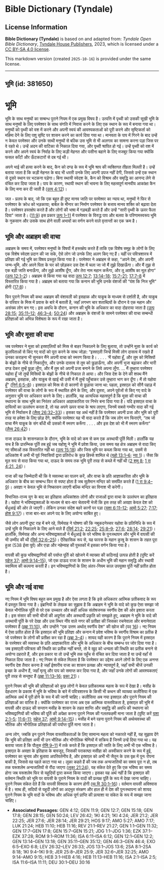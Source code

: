 # Bible Dictionary (Tyndale)

## License Information

**Bible Dictionary (Tyndale)** is based on and adapted from: _Tyndale Open Bible Dictionary_, [Tyndale House Publishers](https://tyndaleopenresources.com/), 2023, which is licensed under a [CC BY-SA 4.0 license](https://creativecommons.org/licenses/by-sa/4.0/legalcode.en).

This markdown version (created `2025-10-16`) is provided under the same license.



--------------------------------

## भूमि (id: 381650)

भूमि
====

भूमि के साथ मनुष्यों का सम्बन्ध पुराने नियम में एक प्रमुख विषय है। उत्पत्ति में पृथ्वी को उसकी सूखी भूमि के साथ मनुष्यों के लिए परमेश्वर के साथ संगति में निवास करने के लिए एक स्थान के रूप में बनाया गया था। मनुष्यों को पृथ्वी को वश में करने और अपनी स्वयं की आवश्यकताओं को पूरी करने और सृष्टिकर्ता को महिमा देने के लिए पशु सृष्टि पर शासन करने का कार्य दिया गया था। मानवता के पाप में गिरने के बाद उन्हें न केवल परमेश्वर और उनके साथी मनुष्यों से बल्कि उस भूमि से भी अलगाव का सामना करना पड़ा जिस पर वे रहते थे। उन्हें अदन की वाटिका से निकाल दिया गया, और पृथ्वी श्रापित हो गई। उन्हें पृथ्वी को वश में करने और अपने स्वयं के निर्वाह के लिए कड़ी मेहनत और पसीना बहाने के लिए मजबूर किया गया क्योंकि फसल काँटों और ऊँटकटारों से दब गई थी।

अपने भाई की हत्या करने के बाद, कैन को दण्ड के रूप में भूमि श्राप की व्यक्तिगत तीव्रता मिलती है। उन्हें बताया जाता है कि कड़ी मेहनत के बाद भी धरती उनके लिए अपनी उपज नहीं देगी, जिससे उन्हें एक स्थान से दूसरे स्थान पर भटकना पड़ेगा। बिना स्थायी स्वेदश के, कैन को विश्राम और समृद्धि का आनन्द लेने से वंचित कर दिया जाता है। पाप के कारण, स्थायी स्थान की भावना के लिए महत्वपूर्ण मानवीय आकांक्षा कैन के लिए मना कर दी जाती है ([उत्प 4:12](https://ref.ly/Gen4:12))।

जल \- प्रलय के बाद, जो कि एक बहुत ही दुष्ट मानव जाति पर परमेश्वर का न्याय था, मनुष्यों ने फिर से परमेश्वर के क्रोध को भड़काया; बाबेल के मीनार का निर्माण परमेश्वर के बजाय मानव शक्ति को बढ़ावा देता है। परमेश्वर हस्तक्षेप करते हैं और लोगों की भाषा में गड़बड़ी करते हैं और उन्हें "सारी पृथ्वी के ऊपर फैला दिया" जाता है। ([11:9](https://ref.ly/Gen11:9)) इस प्रकार [उत्प 1–11](https://ref.ly/Gen1:1-Gen11:32) में परमेश्वर के विरुद्ध पाप और बलवा के परिणामस्वरूप भूमि के नुकसान और उसके साथ होने वाली अभावों का वर्णन करने वाले वृत्तान्तों का एक क्रम है।

भूमि और अब्राहम की वाचा
-----------------------

अब्राहम के समय में, परमेश्वर मनुष्यों के विषयों में हस्तक्षेप करते हैं ताकि एक विशेष समूह के लोगों के लिए एक विशेष स्वेदश प्रदान की जा सके, ऐसे लोग जो उनके लिए अलग किए गए हैं। यहीं पर पवित्रशास्त्र में प्रतिज्ञा की गई भूमि का विषय प्रस्तुत किया गया है। परमेश्वर ने अब्राहम से कहा, “अपने देश, और अपनी जन्म\-भूमि, और अपने पिता के घर को छोड़कर उस देश में चला जा जो मैं तुझे दिखाऊँगा। और मैं तुझ से एक बड़ी जाति बनाऊँगा, और तुझे आशीष दूँगा, और तेरा नाम महान करूँगा, और तू आशीष का मूल होगा” ([उत्प 12:1–2](https://ref.ly/Gen12:1-Gen12:2))। अब्राहम से किया गया यह वादा [उत्प 12:7](https://ref.ly/Gen12:7); [13:14–18](https://ref.ly/Gen13:14-Gen13:18); [15:7–21](https://ref.ly/Gen15:7-Gen15:21); [17:7–8](https://ref.ly/Gen17:7-Gen17:8) में विस्तारित किया गया है। अब्राहम को बताया गया कि कनान की भूमि उनके वंशजों की “वंश कि निज भूमि” होगी ([17:8](https://ref.ly/Gen17:8))।

फिर पुराने नियम की कथा अब्राहम की वंशावली को इसहाक और याकूब के माध्यम से दर्शाती है, और याकूब के परिवार के मिस्र में प्रवास के बारे में बताती है, जहाँ लगभग चार शताब्दियों के दौरान वे एक महान और असंख्य लोग बन गए। इस अवधि के दौरान, कनान की भूमि के अधिकार का वादा दोहराया जाता है ([उत्प 28:15](https://ref.ly/Gen28:15); [35:11–12](https://ref.ly/Gen35:11-Gen35:12); [46:3–4](https://ref.ly/Gen46:3-Gen46:4); [50:24](https://ref.ly/Gen50:24)) और अब्राहम के वंशजों के सामने परमेश्वर की वाचा सम्बन्धी प्रतिज्ञाओं को अभिन्न विशेषता के रूप में रखा जाता है।

भूमि और मूसा की वाचा
--------------------

जब परमेश्वर ने मूसा को इस्राएलियों को मिस्र से बाहर निकालने के लिए बुलाया, तो उन्होंने मूसा के कार्य को कुलपिताओं से किए गए वादों को पूरा करने के साथ जोड़ा: “इस्राएली जिन्हें मिस्री लोग दासत्व में रखते हैं उनका कराहना भी सुनकर मैंने अपनी वाचा को स्मरण किया है। . . . . ‘मैं यहोवा हूँ, और तुम को मिस्रियों के बोझों के नीचे से निकालूँगा, और उनके दासत्व से तुम को छुड़ाऊँगा, और अपनी भुजा बढ़ाकर और भारी दण्ड देकर तुम्हें छुड़ा लूँगा, और मैं तुम को अपनी प्रजा बनाने के लिये अपना लूँगा. … मैं तुम्हारा परमेश्वर यहोवा हूँ जो तुम्हें मिस्रियों के बोझों के नीचे से निकाल ले आया। और जिस देश के देने की शपथ मैंने अब्राहम, इसहाक, और याकूब से खाई थी उसी में मैं तुम्हें पहुँचाकर उसे तुम्हारा भाग कर दूँगा। मैं तो यहोवा हूँ” ([निर्ग 6:5–8](https://ref.ly/Exod6:5-Exod6:8))। इस्राएल को मिस्र से दो कारणों से छुड़ाया जाना था: पहला, इस्राएल को सीनै पहाड़ में परमेश्वर की वाचा के लोगों के रूप में स्थापित होने के लिए, और दूसरा, अपने पूर्वजों से किए गए वादे के अनुसार भूमि पर अधिकार करने के लिए। हालाँकि, यह अत्यधिक महत्वपूर्ण है कि मूसा की वाचा की स्थापना के साथ भूमि का निरंतर अधिकार आज्ञाकारिता पर निर्भर बना दिया गया है। यदि इस्राएल वाचा के दायित्वों का उल्लंघन करता है, तो यह अपने ऊपर वाचा के श्राप लाएगा, जिनमें सबसे गम्भीर वादा की गई भूमि से निर्वासन है ([लैव्य 26:32–33](https://ref.ly/Lev26:32-Lev26:33))। इसका यह अर्थ नहीं है कि परमेश्वर अपनी प्रजा और भूमि को पूरी तरह या हमेशा के लिए छोड़ देंगे, क्योंकि परमेश्वर यह भी वादा करते हैं कि जब लोग मन फिराएंगे, “तब जो वाचा मैंने याकूब के संग बाँधी थी उसको मैं स्मरण करूँगा . . . . और इस देश को भी मैं स्मरण करूँगा” ([लैव्य 26:42](https://ref.ly/Lev26:42))।

राजा दाऊद के शासनकाल के दौरान, भूमि के वादे को कम से कम एक अस्थायी पूर्ति मिली। हालाँकि यह सच है कि प्रारम्भिक पूर्ति तब हुई जब यहोशू ने भूमि में प्रवेश किया, उस समय यह क्षेत्र अब्राहम से वादा किए गए सीमाओं तक विस्तारित नहीं था ([उत्प 15:18](https://ref.ly/Gen15:18)) और जिस भूमि पर कब्ज़ा किया गया था, उसमें से अधिकांश में अभी भी पूर्व निवासियों द्वारा प्रतिरोध के कुछ हिस्से शामिल थे ([यहो 13:1–6](https://ref.ly/Josh13:1-Josh13:6); [न्या 1](https://ref.ly/Judg1:1-Judg1:36))। जैसा कि मूल रूप से वादा किया गया था, दाऊद के समय तक भूमि पूरी तरह से कब्ज़े में नहीं थी ([2 शमू 8](https://ref.ly/2Sam8:1-2Sam8:18); [1 रा 4:21, 24](https://ref.ly/1Kgs4:21,1Kgs4:24))।

राजा की यह जिम्मेदारी थी कि वे व्यवस्था का पालन करें, और वाचा के प्रति आज्ञाकारिता और भूमि के अधिकार के बीच का सम्बन्ध फिर से स्पष्ट होता है जब सुलैमान मन्दिर को समर्पित करते हैं ([1 रा 9:4–9](https://ref.ly/1Kgs9:4-1Kgs9:9))। अवज्ञा न केवल भूमि से निष्कासन लाएगी बल्कि मन्दिर का विनाश भी करेगी।

विभाजित\-राज्य युग के बाद का इतिहास अधिकांशतः लोगों और राजाओं द्वारा वाचा के उल्लंघन का इतिहास है। यहोवा ने भविष्यद्वक्ताओं के माध्यम से बार\-बार चेतावनी भेजी कि इस तरह की अवज्ञा केवल देश को बँधुआई की ओर ले जाएगी। लेकिन उनका संदेश बहरे कानों पर पड़ा ([यशा 6:11–12](https://ref.ly/Isa6:11-Isa6:12); [आमो 5:27](https://ref.ly/Amos5:27); [7:17](https://ref.ly/Amos7:17); [होश 9:17](https://ref.ly/Hos9:17))। राजा बार\-बार अपने पद के लिए अयोग्य साबित हुए।

जैसे लोग अपनी दुष्ट राह में बने रहे, यिर्मयाह ने घोषणा की कि नबूकदनेस्सर यहोवा के प्रतिनिधि के रूप में उन्हें भूमि से निकालने के लिए आने वाले हैं ([यिर्म 21:2](https://ref.ly/Jer21:2); [22:25](https://ref.ly/Jer22:25); [25:8–9](https://ref.ly/Jer25:8-Jer25:9); [27:6](https://ref.ly/Jer27:6); [28:14](https://ref.ly/Jer28:14); [29:21](https://ref.ly/Jer29:21))। हालाँकि, यिर्मयाह और अन्य भविष्यद्वक्ताओं ने बँधुआई के परे भविष्य के पुनःस्थापन और भूमि में वापसी की भी उम्मीद की थी ([यिर्म 32:6–25](https://ref.ly/Jer32:6-Jer32:25))। ऐतिहासिक रूप से, यह फारस के महान कुस्रू के शासन के तहत पूरा हुआ (538 ईसा पूर्व) और एज्रा और नहेम्याह की पुस्तकों में इसका वर्णन किया गया है।

वापसी की कुछ भविष्यद्वाणियों की पर्याप्त पूर्ति को खोजने में व्याख्या की कठिनाई उत्पन्न होती है (पुष्टि करें [यहेज 37](https://ref.ly/Ezek37:1-Ezek37:28); [आमो 9:14–15](https://ref.ly/Amos9:14-Amos9:15)), जो एक दाऊद राजा के शासन के अधीन भूमि की महान समृद्धि और स्थायी स्वामित्व की कल्पना करती हैं। इन भविष्यद्वाणियों के लिए अंतर\-नियम काल उपयुक्त पूर्ति नहीं प्रतीत होता है।

भूमि और नई वाचा
---------------

नए नियम में भूमि विषय बहुत कम प्रमुख है और ऐसा लगता है कि इसे अधिकतर आत्मिक प्रतीकवाद के रूप में प्रस्तुत किया गया है। इब्रानियों के लेखक का सुझाव है कि अब्राहम ने भूमि के वादे को कुछ ऐसा समझा जो केवल भौगोलिक पूर्ति से परे एक उच्चतर और कहीं अधिक संतोषजनक स्वर्गीय देश की ओर इशारा करता है। इस संसार की सभी चीजों की अपूर्णता और अस्थायी प्रकृति को समझते हुए, अब्राहम ने भूमि के वादे की अस्थायी पूर्ति के परे देखा और उस स्थिर नींव वाले नगर की प्रतीक्षा की जिसका रचनेवाला और बनानेवाला परमेश्वर हैं ([इब्रा 11:10](https://ref.ly/Heb11:10)), और उन्होंने "एक उत्तम अर्थात् स्वर्गीय देश" की खोज की (पद [16](https://ref.ly/Heb11:16))। नए नियम में ऐसा प्रतीत होता है कि इस्राएल की भूमि प्रतिज्ञा और कनान में प्रवेश भविष्य के स्वर्गीय विश्राम का प्रतीक है जो परमेश्वर के लोगों की प्रतीक्षा कर रहा है ([इब्रा 3–4](https://ref.ly/Heb3:1-Heb4:16))। शायद यही कारण है कि पुराने नियम में इस्राएल के परमेश्वर की व्यवस्था के प्रति आज्ञाकारिता और भूमि के अधिकार के बीच सम्बन्ध पर जोर दिया गया है। जब इस्राएली पवित्रता की स्थिति का प्रतीक नहीं बनते, तो वे खुद को धन्यता की स्थिति का प्रतीक बनाने से अयोग्य ठहराते हैं, और इस प्रकार या तो उन्हें भूमि तक पहुँच से वंचित कर दिया जाता है या उन्हें वहाँ से निकाल दिया जाता है। नए नियम से संकेत मिलता है कि परमेश्वर का उद्देश्य अपने लोगों के लिए एक अनन्त स्वर्गीय देश तैयार करना है जहाँ ईश्वरीय राजा का शासन प्रत्यक्ष और न्यायपूर्ण है, जहाँ सभी चीजें उनकी इच्छा के अधीन हैं, जहाँ मृत्यु और पाप को समाप्त कर दिया गया है, और जहाँ उनके लोगों की आवश्यकताएं पूरी तरह से सन्तुष्ट हैं ([इब्रा 11:13–16](https://ref.ly/Heb11:13-Heb11:16); [प्रका 21](https://ref.ly/Rev21:1-Rev21:27))।

पुराने नियम की भूमि की प्रतिज्ञाओं को कुछ लोगों ने केवल प्रतीकात्मक महत्व के रूप में देखा है। मसीह के देहधारण के प्रकाश में भूमि के भविष्य के बारे में पवित्रशास्त्र के किसी भी कथन की व्याख्या कलीसिया में एक आत्मिक अर्थ में पूरी होने के रूप में की जानी चाहिए। कलीसिया अब नया इस्राएल और पुराने नियम की प्रतिज्ञाओं का वारिस है। क्योंकि परमेश्वर का राज्य अब एक आत्मिक वास्तविकता है, इस्राएल की भूमि में वापसी और दाऊद की सन्तान मसीह के शासन के तहत शान्ति और समृद्धि की अवधि की स्थापना को भविष्यद्वाणियों की भविष्य की पूर्ति की अपेक्षा करना पुराने नियम की गलतफहमी माना जाता है (पुष्टि करें [यशा 2:1–5](https://ref.ly/Isa2:1-Isa2:5); [11:6–11](https://ref.ly/Isa11:6-Isa11:11); [यहेज 37](https://ref.ly/Ezek37:1-Ezek37:28); [आमो 9:14–15](https://ref.ly/Amos9:14-Amos9:15))। मसीह में बने रहना पुराने नियम की अर्थव्यवस्था की भौतिक और भौगोलिक प्रतिज्ञाओं की पर्याप्त पूर्ति माना जाता है।

अन्य लोग, जबकि इन पुराने नियम वास्तविकताओं के लिए सामान्य महत्व को नकारते नहीं हैं, यह सुझाव देंगे कि भूमि की प्रतिज्ञा अभी भी उन भौतिक और भौगोलिक श्रेणियों में सक्रिय हैं जिनमें उन्हें दिया गया था। यह बताया जाता है कि पौलुस [रोमि 9–11](https://ref.ly/Rom9:1-Rom11:36) में तर्क करते हैं कि इस्राएल की जाति के लिए अभी भी एक भविष्य है। इस्राएल के अवज्ञा के इतिहास के बावजूद, जिसकी पराकाष्ठा मसीहा को अस्वीकार करने के रूप में हुई, परमेश्वर का चुनाव और बुलावा अपरिवर्तनीय है, और इस्राएल को अभी भी जैतून के उस वृक्ष में पुनः रोपना बाकी है, जिससे वह पहले काटा गया था। लूका कहते हैं की जब तक अन्यजातियों का समय पूरा न हो, तब तक यरूशलेम अन्यजातियों से रौंदा जाएगा ([लूका 21:24](https://ref.ly/Luke21:24)), यह संकेत देते हुए कि एक भविष्य का समय होगा जब यरूशलेम फिर से यहूदियों द्वारा कब्जा किया जाएगा। इसका यह अर्थ नहीं है कि इस्राएल की वर्तमान स्थिति को भूमि पर वापसी के पुराने नियम के वादों की प्रत्यक्ष पूर्ति के रूप में देखा जाना चाहिए। पुराने नियम संकेत देते हैं कि वापसी विश्वास के कारण होगी ([व्य.वि 30:1–16](https://ref.ly/Deut30:1-Deut30:16))। वर्तमान वापसी अविश्वास में है। साथ ही, सदियों से यहूदी लोगों का अद्भुत संरक्षण और हाल ही में देश की पुनःस्थापना को शायद पुराने नियम के भूमि वादों के भविष्य और अधिक पूर्ण प्राप्ति की प्रत्याशा या संकेत के रूप में समझा जाना चाहिए।

* **Associated Passages:** GEN 4:12; GEN 11:9; GEN 12:7; GEN 15:18; GEN 17:8; GEN 28:15; GEN 50:24; LEV 26:42; 1KI 4:21; 1KI 4:24; JER 21:2; JER 22:25; JER 27:6; JER 28:14; JER 29:21; HOS 9:17; AMO 5:27; AMO 7:17; LUK 21:24; HEB 11:10; HEB 11:16; REV 21:1–REV 21:27; GEN 1:1–GEN 11:32; GEN 17:7–GEN 17:8; GEN 15:7–GEN 15:21; JDG 1:1–JDG 1:36; EZK 37:1–EZK 37:28; ROM 9:1–ROM 11:36; ISA 6:11–ISA 6:12; GEN 12:1–GEN 12:2; GEN 13:14–GEN 13:18; GEN 35:11–GEN 35:12; GEN 46:3–GEN 46:4; EXO 6:5–EXO 6:8; LEV 26:32–LEV 26:33; JOS 13:1–JOS 13:6; 2SA 8:1–2SA 8:18; 1KI 9:4–1KI 9:9; JER 25:8–JER 25:9; JER 32:6–JER 32:25; AMO 9:14–AMO 9:15; HEB 3:1–HEB 4:16; HEB 11:13–HEB 11:16; ISA 2:1–ISA 2:5; ISA 11:6–ISA 11:11; DEU 30:1–DEU 30:16


